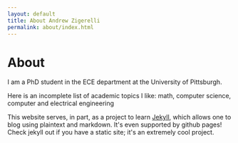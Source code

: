 ```yaml
---
layout: default
title: About Andrew Zigerelli
permalink: about/index.html
---
```


# About
I am a PhD student in the ECE department at the University of Pittsburgh.

Here is an incomplete list of academic topics I like:
math, computer science, computer and electrical engineering

This website serves, in part, as a project to learn
[Jekyll](https://jekyllrb.com/), which allows one to blog using plaintext and
markdown. It's even supported by github pages! Check jekyll out if you have a
static site; it's an extremely cool project.
